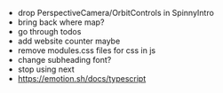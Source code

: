-   drop PerspectiveCamera/OrbitControls in SpinnyIntro
-   bring back where map?
-   go through todos
-   add website counter maybe
-   remove modules.css files for css in js
-   change subheading font?
-   stop using next
-   https://emotion.sh/docs/typescript
